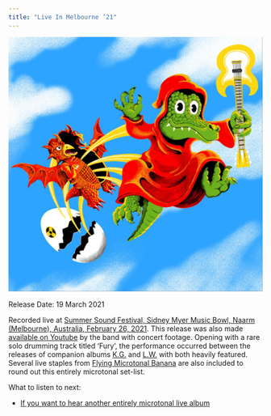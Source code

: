 ```yaml
---
title: "Live In Melbourne ’21"
---
```


![album cover of Live In Melbourne 2021](./cover.jpg)

Release Date: 19 March 2021

Recorded live at [Summer Sound Festival, Sidney Myer Music Bowl, Naarm (Melbourne), Australia, February 26, 2021](../setlists/2021/02/26/sidney-myer-music-bowl-melbourne-australia.html). This release was also made [available on Youtube](https://www.youtube.com/watch?v=8X_LVeLFrA8) by the band with concert footage. Opening with a rare solo drumming track titled ‘Fury’, the performance occurred between the releases of companion albums [K.G.](../kg) and [L.W.](../lw) with both heavily featured. Several live staples from [Flying Microtonal Banana](../flying-microtonal-banana) are also included to round out this entirely microtonal set-list.

What to listen to next:

*   [If you want to hear another entirely microtonal live album](../live-in-sydney-2021)
